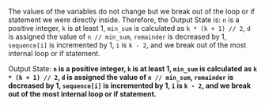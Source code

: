 The values of the variables do not change but we break out of the loop or if statement we were directly inside. Therefore, the Output State is: `n` is a positive integer, `k` is at least 1, `min_sum` is calculated as `k * (k + 1) // 2`, `d` is assigned the value of `n // min_sum`, `remainder` is decreased by 1, `sequence[i]` is incremented by 1, `i` is `k - 2`, and we break out of the most internal loop or if statement.

Output State: **`n` is a positive integer, `k` is at least 1, `min_sum` is calculated as `k * (k + 1) // 2`, `d` is assigned the value of `n // min_sum`, `remainder` is decreased by 1, `sequence[i]` is incremented by 1, `i` is `k - 2`, and we break out of the most internal loop or if statement.**